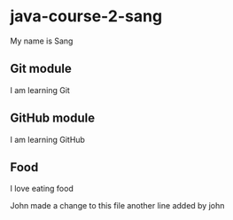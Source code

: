 # java-course-2-sang

My name is Sang

## Git module

I am learning Git

## GitHub module

I am learning GitHub

## Food

I love eating food

John made a change to this file
another line added by john
